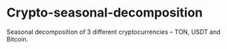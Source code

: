 # Crypto-seasonal-decomposition
Seasonal decomposition of 3 different cryptocurrencies – TON, USDT and Bitcoin.
